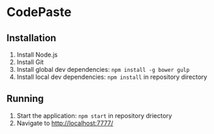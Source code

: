 CodePaste
=========


## Installation

1.  Install Node.js
2.  Install Git
3.  Install global dev dependencies: `npm install -g bower gulp`
4.  Install local dev dependencies: `npm install` in repository directory

## Running
1.  Start the application: `npm start` in repository driectory
2.  Navigate to [http://localhost:7777/](http://localhost:7777/)
